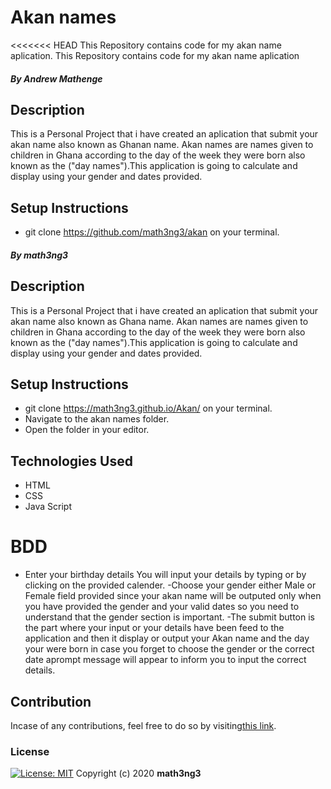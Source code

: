 # Akan names
<<<<<<< HEAD
This Repository contains code for my akan name aplication.
This Repository contains code for my akan name aplication
##### By Andrew Mathenge
## Description
This is a Personal Project that i have created an aplication that submit your akan name also known as Ghanan name. Akan names are names given to children in Ghana according to the day of the week they were born also known as the ("day names").This application is going to calculate and display using your gender and dates provided.
              </div>  
## Setup Instructions
* git clone https://github.com/math3ng3/akan on your terminal.
##### By math3ng3
## Description
This is a Personal Project that i have created an aplication that submit your akan name also known as Ghana name. Akan names are names given to children in Ghana according to the day of the week they were born also known as the ("day names").This application is going to calculate and display using your gender and dates provided.
              </div>  
## Setup Instructions
* git clone https://math3ng3.github.io/Akan/ on your terminal.
* Navigate to the akan names folder.
* Open the folder in your editor.
## Technologies Used
* HTML
* CSS
* Java Script
# BDD
- Enter your birthday details
 You will input your details by typing or by clicking on the provided calender.
 -Choose your gender either Male or Female field provided since your akan name will be outputed only when you have provided the gender and your valid dates so you need to understand that the gender section is important.
 -The submit button is the part where your input or your details have been feed to the application and then it display or output your Akan name and the day your were born in case you forget to choose the gender or the correct date aprompt message will appear to inform you to input the correct details.
## Contribution
Incase of any contributions, feel free to do so by visiting[this link](https://github.com.math3ng3/akan).
### License
[![License: MIT]()](https://opensource.org/licenses/MIT)
Copyright (c) 2020 **math3ng3**
